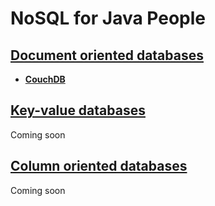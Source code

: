 # NoSQL for Java People

## [Document oriented databases](https://github.com/mjanys/NoSQL-for-Java-people/tree/master/document-oriented)

* [**CouchDB**](https://github.com/mjanys/NoSQL-for-Java-people/tree/master/document-oriented/couchdb)

## [Key-value databases](https://github.com/mjanys/NoSQL-for-Java-people/tree/master/key-value)
Coming soon

## [Column oriented databases](https://github.com/mjanys/NoSQL-for-Java-people/tree/master/column-oriented)
Coming soon
